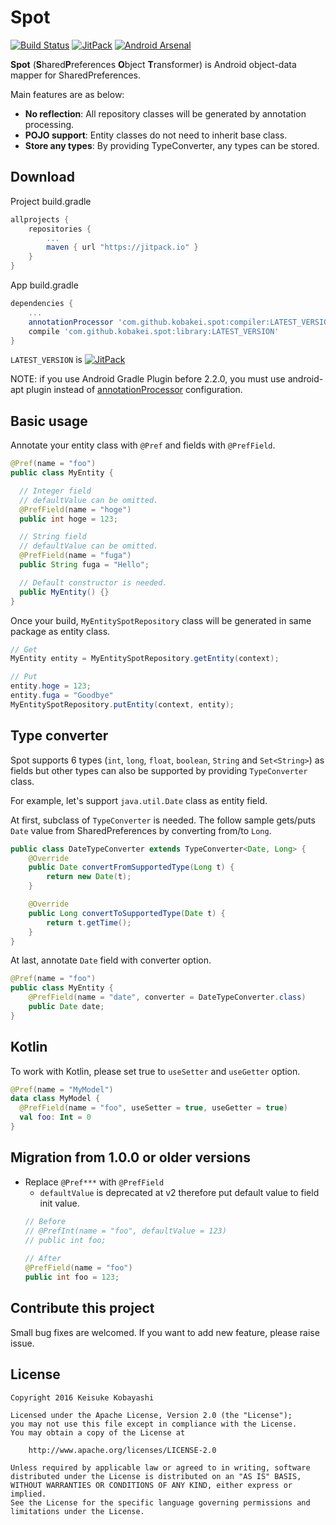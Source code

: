 # Spot

[![Build Status](https://circleci.com/gh/kobakei/spot.svg?style=shield)](https://circleci.com/gh/kobakei/spot/tree/master)
[![JitPack](https://jitpack.io/v/kobakei/spot.svg)](https://jitpack.io/#kobakei/spot)
[![Android Arsenal](https://img.shields.io/badge/Android%20Arsenal-Spot-green.svg?style=true)](https://android-arsenal.com/details/1/3374)

**Spot** (**S**hared**P**references **O**bject **T**ransformer) is Android object-data mapper for SharedPreferences.

Main features are as below:

- **No reflection**: All repository classes will be generated by annotation processing.
- **POJO support**: Entity classes do not need to inherit base class.
- **Store any types**: By providing TypeConverter, any types can be stored.

## Download

Project build.gradle

```groovy
allprojects {
    repositories {
        ...
        maven { url "https://jitpack.io" }
    }
}
```

App build.gradle

```groovy
dependencies {
    ...
    annotationProcessor 'com.github.kobakei.spot:compiler:LATEST_VERSION'
    compile 'com.github.kobakei.spot:library:LATEST_VERSION'
}
```

`LATEST_VERSION` is  [![JitPack](https://jitpack.io/v/kobakei/spot.svg)](https://jitpack.io/#kobakei/spot)

NOTE: if you use Android Gradle Plugin before 2.2.0, you must use android-apt plugin instead of [annotationProcessor](https://bitbucket.org/hvisser/android-apt) configuration.

## Basic usage

Annotate your entity class with `@Pref` and fields with `@PrefField`.

```java
@Pref(name = "foo")
public class MyEntity {

  // Integer field
  // defaultValue can be omitted.
  @PrefField(name = "hoge")
  public int hoge = 123;

  // String field
  // defaultValue can be omitted.
  @PrefField(name = "fuga")
  public String fuga = "Hello";

  // Default constructor is needed.
  public MyEntity() {}
}
```

Once your build, `MyEntitySpotRepository` class will be generated in same package as entity class.

```java
// Get
MyEntity entity = MyEntitySpotRepository.getEntity(context);

// Put
entity.hoge = 123;
entity.fuga = "Goodbye"
MyEntitySpotRepository.putEntity(context, entity);
```

## Type converter

Spot supports 6 types (`int`, `long`, `float`, `boolean`, `String` and `Set<String>`) as fields but other types can also be supported by providing `TypeConverter` class.

For example, let's support `java.util.Date` class as entity field.

At first, subclass of `TypeConverter` is needed. The follow sample gets/puts `Date` value from SharedPreferences by converting from/to `Long`.

```java
public class DateTypeConverter extends TypeConverter<Date, Long> {
    @Override
    public Date convertFromSupportedType(Long t) {
        return new Date(t);
    }

    @Override
    public Long convertToSupportedType(Date t) {
        return t.getTime();
    }
}
```

At last, annotate `Date` field with converter option.

```java
@Pref(name = "foo")
public class MyEntity {
    @PrefField(name = "date", converter = DateTypeConverter.class)
    public Date date;
}
```

## Kotlin

To work with Kotlin, please set true to `useSetter` and `useGetter` option.

```kotlin
@Pref(name = "MyModel")
data class MyModel {
  @PrefField(name = "foo", useSetter = true, useGetter = true)
  val foo: Int = 0
}
```

## Migration from 1.0.0 or older versions

- Replace `@Pref***` with `@PrefField`
  - `defaultValue` is deprecated at v2 therefore put default value to field init value.
  ```java
  // Before
  // @PrefInt(name = "foo", defaultValue = 123)
  // public int foo;
   
  // After
  @PrefField(name = "foo")
  public int foo = 123;  
  ```

## Contribute this project

Small bug fixes are welcomed. If you want to add new feature, please raise issue.

## License

```
Copyright 2016 Keisuke Kobayashi

Licensed under the Apache License, Version 2.0 (the "License");
you may not use this file except in compliance with the License.
You may obtain a copy of the License at

    http://www.apache.org/licenses/LICENSE-2.0

Unless required by applicable law or agreed to in writing, software
distributed under the License is distributed on an "AS IS" BASIS,
WITHOUT WARRANTIES OR CONDITIONS OF ANY KIND, either express or implied.
See the License for the specific language governing permissions and
limitations under the License.
```
